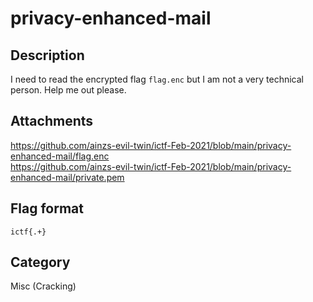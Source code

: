 # privacy-enhanced-mail

## Description

I need to read the encrypted flag `flag.enc` but I am not a very technical person. Help me out please.

## Attachments
 
https://github.com/ainzs-evil-twin/ictf-Feb-2021/blob/main/privacy-enhanced-mail/flag.enc  
https://github.com/ainzs-evil-twin/ictf-Feb-2021/blob/main/privacy-enhanced-mail/private.pem  

## Flag format

`ictf{.+}`  

## Category

Misc (Cracking)
